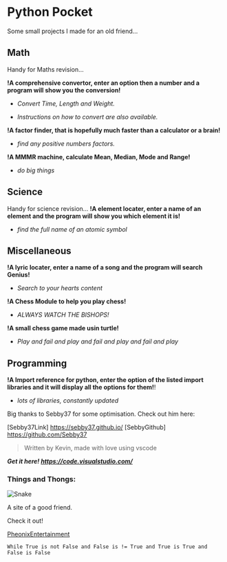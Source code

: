 # Python Pocket
Some small projects I made for an old friend...

## Math
Handy for Maths revision...

**!A comprehensive convertor, enter an option then a number and a program will show you the conversion!**

- *Convert Time, Length and Weight.*

- *Instructions on how to convert are also available.*


**!A factor finder, that is hopefully much faster than a calculator or a brain!**

- *find any positive numbers factors.*

**!A MMMR machine, calculate Mean, Median, Mode and Range!**
- *do big things*


## Science
Handy for science revision...
**!A element locater, enter a name of an element and the program will show you which element it is!**

- *find the full name of an atomic symbol*

## Miscellaneous

**!A lyric locater, enter a name of a song and the program will search Genius!**

- *Search to your hearts content*

**!A Chess Module to help you play chess!**

- *ALWAYS WATCH THE BISHOPS!*

**!A small chess game made usin turtle!**
- *Play and fail and play and fail and play and fail and play*

## Programming

**!A Import reference for python, enter the option of the listed import libraries and it will display all the options for them!**!
- *lots of libraries, constantly updated*


Big thanks to Sebby37 for some optimisation.
Check out him here:

[Sebby37Link] https://sebby37.github.io/
[SebbyGithub] https://github.com/Sebby37

>Written by Kevin, made with love using vscode

***Get it here! https://code.visualstudio.com/***

### Things and Thongs:

![Snake](https://www.python.org/static/community_logos/python-logo-master-v3-TM-flattened.png)

A site of a good friend.

Check it out! 

[PheonixEntertainment](https://phoenix-entertainment.github.io/Phoenix-Entertainment/)

`While True is not False and False is != True and True is True and False is False`

